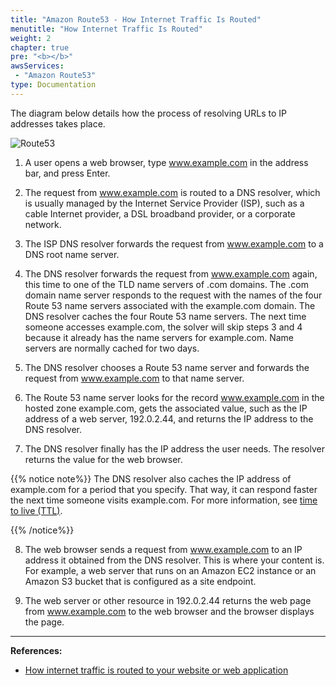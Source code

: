 ```yaml
---
title: "Amazon Route53 - How Internet Traffic Is Routed"
menutitle: "How Internet Traffic Is Routed"
weight: 2
chapter: true
pre: "<b></b>"
awsServices:
 - "Amazon Route53"
type: Documentation
---
```


The diagram below details how the process of resolving URLs to IP addresses takes place.

![Route53](/images/how-route-53-routes-traffic.png)

1.  A user opens a web browser, type www.example.com in the address bar, and press Enter.

2.  The request from www.example.com is routed to a DNS resolver, which is usually managed by the Internet Service Provider (ISP), such as a cable Internet provider, a DSL broadband provider, or a corporate network.

3.  The ISP DNS resolver forwards the request from www.example.com to a DNS root name server.

4.  The DNS resolver forwards the request from www.example.com again, this time to one of the TLD name servers of .com domains. The .com domain name server responds to the request with the names of the four Route 53 name servers associated with the example.com domain.
    The DNS resolver caches the four Route 53 name servers. The next time someone accesses example.com, the solver will skip steps 3 and 4 because it already has the name servers for example.com. Name servers are normally cached for two days.

5.  The DNS resolver chooses a Route 53 name server and forwards the request from www.example.com to that name server.

6.  The Route 53 name server looks for the record www.example.com in the hosted zone example.com, gets the associated value, such as the IP address of a web server, 192.0.2.44, and returns the IP address to the DNS resolver.

7.  The DNS resolver finally has the IP address the user needs. The resolver returns the value for the web browser.

{{% notice note%}}
The DNS resolver also caches the IP address of example.com for a period that you specify. That way, it can respond faster the next time someone visits example.com. For more information, see [time to live (TTL)](https://docs.aws.amazon.com/pt_br/Route53/latest/DeveloperGuide/route-53-concepts.html#route-53-concepts-time-to-live).

{{% /notice%}}

8.  The web browser sends a request from www.example.com to an IP address it obtained from the DNS resolver. This is where your content is. For example, a web server that runs on an Amazon EC2 instance or an Amazon S3 bucket that is configured as a site endpoint.

9.  The web server or other resource in 192.0.2.44 returns the web page from www.example.com to the web browser and the browser displays the page.

---
**References:**
- [How internet traffic is routed to your website or web application](https://docs.aws.amazon.com/Route53/latest/DeveloperGuide/welcome-dns-service.html)

